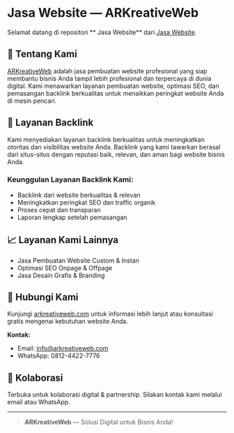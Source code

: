 # Jasa Website — ARKreativeWeb

Selamat datang di repositori ** Jasa Website** dari [Jasa Website](https://arkreativeweb.com/).

## 🚀 Tentang Kami

[ARKreativeWeb](https://arkreativeweb.com/) adalah jasa pembuatan website profesional yang siap membantu bisnis Anda tampil lebih profesional dan terpercaya di dunia digital. Kami menawarkan layanan pembuatan website, optimasi SEO, dan pemasangan backlink berkualitas untuk menaikkan peringkat website Anda di mesin pencari.

## 🔗 Layanan Backlink

Kami menyediakan layanan backlink berkualitas untuk meningkatkan otoritas dan visibilitas website Anda. Backlink yang kami tawarkan berasal dari situs-situs dengan reputasi baik, relevan, dan aman bagi website bisnis Anda.

### Keunggulan Layanan Backlink Kami:
- Backlink dari website berkualitas & relevan
- Meningkatkan peringkat SEO dan traffic organik
- Proses cepat dan transparan
- Laporan lengkap setelah pemasangan

## 📈 Layanan Kami Lainnya

- Jasa Pembuatan Website Custom & Instan
- Optimasi SEO Onpage & Offpage
- Jasa Desain Grafis & Branding

## 💬 Hubungi Kami

Kunjungi [arkreativeweb.com](https://arkreativeweb.com/) untuk informasi lebih lanjut atau konsultasi gratis mengenai kebutuhan website Anda.

**Kontak:**
- Email: info@arkreativeweb.com
- WhatsApp: 0812-4422-7776

## 🤝 Kolaborasi

Terbuka untuk kolaborasi digital & partnership. Silakan kontak kami melalui email atau WhatsApp.

---

> **ARKreativeWeb** — Solusi Digital untuk Bisnis Anda!
